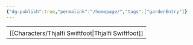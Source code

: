 ```yaml
---
{"dg-publish":true,"permalink":"/homepage/","tags":["gardenEntry"]}
---
```



|                       |
| --------------------- |
|                       |
| [[Characters/Thjalfi Swiftfoot\|Thjalfi Swiftfoot]] |
